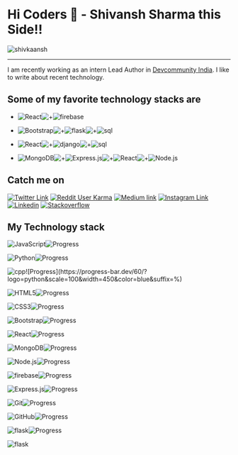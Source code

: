 # Hi Coders 👋 - Shivansh Sharma this Side!!


<img align="center" alt="shivkaansh" src="https://github-readme-stats.vercel.app/api?username=shivkaansh&show_icons=true&theme=dracula&hide_border=true&" />

<!-- 
<img align="center" src="https://github-readme-stats.vercel.app/api/top-langs/?username=shivkaansh&theme=black" /> -->

---

I am recently working as an intern Lead Author in [Devcommunity India](https://devcommunity.in/author/shivanshsharma/). I like to write about recent technology.

## Some of my favorite technology stacks are

* ![React](https://img.shields.io/badge/-React-blue?style=for-the-badge&logo=react&logoColor=white)![+](https://img.shields.io/badge/-%2B-white?color=white&style=for-the-badge)![firebase](https://img.shields.io/badge/-Firebase-F6820D?style=for-the-badge&logo=firebase&logoColor=white)

* ![Bootstrap](https://img.shields.io/badge/-Bootstrap-563D7C?style=for-the-badge&logo=bootstrap)![+](https://img.shields.io/badge/-%2B-white?color=white&style=for-the-badge)![flask](https://img.shields.io/badge/-Flask-black?style=for-the-badge&logo=flask&logoColor=white)![+](https://img.shields.io/badge/-%2B-white?color=white&style=for-the-badge)![sql](https://img.shields.io/badge/-SQL-13aa52?style=for-the-badge&logo=sql&logoColor=white)

* ![React](https://img.shields.io/badge/-React-blue?style=for-the-badge&logo=react&logoColor=white)![+](https://img.shields.io/badge/-%2B-white?color=white&style=for-the-badge)![django](https://img.shields.io/badge/-Django-13aa52?style=for-the-badge&logo=django&logoColor=white)![+](https://img.shields.io/badge/-%2B-white?color=white&style=for-the-badge)![sql](https://img.shields.io/badge/-SQL-13aa52?style=for-the-badge&logo=sql&logoColor=white)

* ![MongoDB](https://img.shields.io/badge/-MongoDB-13aa52?style=for-the-badge&logo=mongodb&logoColor=white)![+](https://img.shields.io/badge/-%2B-white?color=white&style=for-the-badge)![Express.js](https://img.shields.io/badge/express.js%20-%23404d59.svg?&style=for-the-badge)![+](https://img.shields.io/badge/-%2B-white?color=white&style=for-the-badge)![React](https://img.shields.io/badge/-React-blue?style=for-the-badge&logo=react&logoColor=white)![+](https://img.shields.io/badge/-%2B-white?color=white&style=for-the-badge)![Node.js](https://img.shields.io/badge/-Nodejs-43853d?style=for-the-badge&logo=Node.js&logoColor=white)

<!-- * ![MongoDB](https://img.shields.io/badge/-MongoDB-13aa52?style=for-the-badge&logo=mongodb&logoColor=white) + ![Express.js](https://img.shields.io/badge/express.js%20-%23404d59.svg?&style=for-the-badge) + ![Angular](https://img.shields.io/badge/-angular-red?style=for-the-badge&logo=Angular&logoColor=white) + ![Node.js](https://img.shields.io/badge/-Nodejs-43853d?style=for-the-badge&logo=Node.js&logoColor=white) -->


## Catch me on

[![Twitter Link](https://img.shields.io/twitter/follow/shiv_ka_ansh13?color=1DA1F2&label=%40shiv_ka_ansh13&logo=Twitter&style=for-the-badge)](https://twitter.com/shiv_ka_ansh13)
[![Reddit User Karma](https://img.shields.io/reddit/user-karma/combined/Shiv_ka_ansh_13?color=orange&label=shiv_ka_ansh13&style=for-the-badge&logo=reddit)](https://www.reddit.com/user/Shiv_ka_ansh_13)
[![Medium link](https://img.shields.io/badge/@shiv_ka_ansh-1-black.svg?&style=for-the-badge&logo=medium&logoColor=white)](https://medium.com/@shiv_ka_ansh)
[![Instagram Link](https://img.shields.io/badge/tech_tackles-75-red.svg?&style=for-the-badge&logo=Instagram&logoColor=white)](https://www.instagram.com/tech_tackles/)
[![Linkedin](https://img.shields.io/badge/Linkedin-198-%230077B5.svg?&style=for-the-badge&logo=linkedin&logoColor=white)](https://www.linkedin.com/in/shivansh-sharma-801297158/)
[![Stackoverflow](https://img.shields.io/badge/shiv_ka_ansh-17-393939.svg?&style=for-the-badge&logo=stackoverflow&logoColor=white)](https://stackoverflow.com/users/13086315/shiv-ka-ansh)

<!-- ![stackoverflow](https://meta.stackoverflow.com/users/flair/13086315.png?theme=dark) -->

## My Technology stack

![JavaScript](https://img.shields.io/badge/-JavaScript-yellow?style=flat-square&logo=javascript&logoColor=white)![Progress](https://progress-bar.dev/70/?logo=python&scale=100&width=450&color=blue&suffix=%)


![Python](https://img.shields.io/badge/-Python-blue?style=flat-square&logo=python&logoColor=white)![Progress](https://progress-bar.dev/95/?logo=python&scale=100&width=450&color=blue&suffix=%)


![cpp](https://img.shields.io/badge/C++-%230175C2.svg?&style=flat-square&logo=cplusplus&logoColor=white")![Progress](https://progress-bar.dev/60/?logo=python&scale=100&width=450&color=blue&suffix=%)


![HTML5](https://img.shields.io/badge/-HTML5-E34F26?style=flat-square&logo=html5&logoColor=white)![Progress](https://progress-bar.dev/95/?logo=python&scale=100&width=450&color=blue&suffix=%)


![CSS3](https://img.shields.io/badge/-CSS3-1572B6?style=flat-square&logo=css3)![Progress](https://progress-bar.dev/90/?logo=python&scale=100&width=450&color=blue&suffix=%)


![Bootstrap](https://img.shields.io/badge/-Bootstrap-563D7C?style=flat-square&logo=bootstrap)![Progress](https://progress-bar.dev/95/?logo=python&scale=100&width=450&color=blue&suffix=%)


![React](https://img.shields.io/badge/-React-61dbfb?style=flat-square&logo=React&logoColor=black)![Progress](https://progress-bar.dev/80/?logo=python&scale=100&width=450&color=blue&suffix=%)


<!-- ![Angular](https://img.shields.io/badge/-Angular-red?style=flat-square&logo=angular&logoColor=white)![Progress](https://progress-bar.dev/40/?logo=python&scale=100&width=450&color=blue&suffix=%) -->


<!-- ![npm](https://img.shields.io/badge/-NPM-CB3837?style=flat-square&logo=npm&logoColor=white)![Progress](https://progress-bar.dev/70/?logo=python&scale=100&width=450&color=blue&suffix=%) -->


![MongoDB](https://img.shields.io/badge/-MongoDB-13aa52?style=flat-square&logo=mongodb&logoColor=white)![Progress](https://progress-bar.dev/50/?logo=python&scale=100&width=450&color=blue&suffix=%)


![Node.js](https://img.shields.io/badge/-Nodejs-43853d?style=flat-square&logo=Node.js&logoColor=white)![Progress](https://progress-bar.dev/60/?logo=python&scale=100&width=450&color=blue&suffix=%)


![firebase](https://img.shields.io/badge/-Firebase-F6820D?style=flat-square&logo=firebase&logoColor=white)![Progress](https://progress-bar.dev/65/?logo=python&scale=100&width=450&color=blue&suffix=%)


![Express.js](https://img.shields.io/badge/express.js%20-%23404d59.svg?&style=flat-square)![Progress](https://progress-bar.dev/50/?logo=python&scale=100&width=450&color=blue&suffix=%)


![Git](https://img.shields.io/badge/-Git-orange?style=flat-square&logo=git&logoColor=white)![Progress](https://progress-bar.dev/90/?logo=python&scale=100&width=450&color=blue&suffix=%)


![GitHub](https://img.shields.io/badge/-GitHub-181717?style=flat-square&logo=github&logoColor=white)![Progress](https://progress-bar.dev/80/?logo=python&scale=100&width=450&color=blue&suffix=%)

<!-- 
![django](https://img.shields.io/badge/-Django-13aa52?style=flat-square&logo=django&logoColor=white)![Progress](https://progress-bar.dev/70/?logo=python&scale=100&width=450&color=blue&suffix=%) -->


![flask](https://img.shields.io/badge/-Flask-black?style=flat-square&logo=flask&logoColor=white)![Progress](https://progress-bar.dev/80/?logo=python&scale=100&width=450&color=blue&suffix=%)



![flask](https://img.shields.io/badge/-Flask-black?style=flat-square&logo=selenium&logoColor=white)



<!-- 
![tensorflow](https://img.shields.io/badge/-Tensorflow-orange?style=flat-square&logo=tensorflow&logoColor=white)![Progress](https://progress-bar.dev/70/?logo=python&scale=100&width=450&color=blue&suffix=%) -->


<!-- ![Dart](https://img.shields.io/badge/dart-%230175C2.svg?&style=flat-square&logo=dart&logoColor=white")
![Flutter](https://img.shields.io/badge/Flutter%20-%2302569B.svg?&style=flat-square&logo=Flutter&logoColor=white) -->


<!-- <img src="https://hitcounter.pythonanywhere.com/count/tag.svg?url=https%3A%2F%2Fgithub.com%2shivkaansh%2shivkaansh" alt="Hits"> -->


<!-- <img src="https://github-readme-stats.vercel.app/api/top-langs/?username=shivkaansh&layout=compact&hide=html" /> -->


<!--
**shivkaansh/shivkaansh** is a ✨ _special_ ✨ repository because its `README.md` (this file) appears on your GitHub profile.

Here are some ideas to get you started:

- 🔭 I’m currently working on ...
- 🌱 I’m currently learning ...
- 👯 I’m looking to collaborate on ...
- 🤔 I’m looking for help with ...
- 💬 Ask me about ...
- 📫 How to reach me: ...
- 😄 Pronouns: ...
- ⚡ Fun fact: ...
-->
